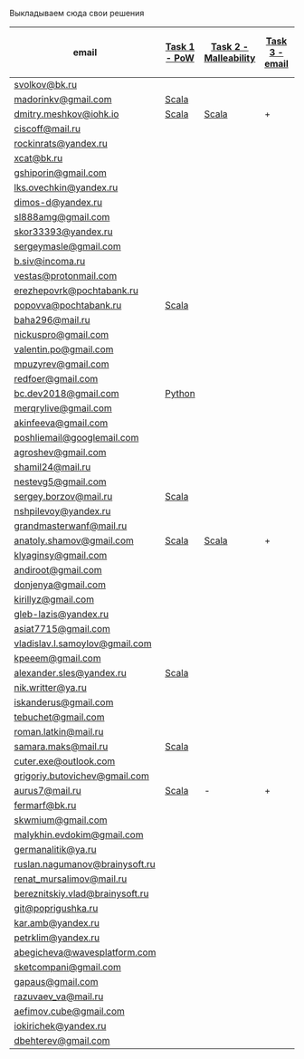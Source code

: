 ﻿Выкладываем сюда свои решения

| email | [Task 1 - PoW](https://github.com/blockchaindevelopersclass/blockchain-developers2/blob/master/tasks/task1.md) | [Task 2 - Malleability](https://github.com/blockchaindevelopersclass/blockchain-developers2/blob/master/tasks/task2.md) | [Task 3 - email](https://github.com/blockchaindevelopersclass/blockchain-developers2/blob/master/tasks/task3.md) | [Task 4 - Bitcoin transaction](https://github.com/blockchaindevelopersclass/blockchain-developers2/blob/master/tasks/task4.md) | [Task 5 - Bitcoin multisig](https://github.com/blockchaindevelopersclass/blockchain-developers2/blob/master/tasks/task5.md) | [Task 6 - Altcoin transaction](https://github.com/blockchaindevelopersclass/blockchain-developers2/blob/master/tasks/task6.md) |
| ------------- | ------------- | ------------- | ------------- | ------------- | ------------- | ------------- |
| svolkov@bk.ru|
| madorinkv@gmail.com| [Scala](https://github.com/kmadorin/hometasks)
| dmitry.meshkov@iohk.io| [Scala](https://github.com/catena2w/hometasks/tree/week1) | [Scala](https://github.com/blockchaindevelopersclass/hometasks/blob/week2solution/src/main/scala/crypto/Curve25519SignatureForger.scala) | + | [bitcoin](https://testnet.blockexplorer.com/tx/001742a2e4d819e250b6fbf8e69073e3c6a5835b27d6d36f8bcd99b128a9081c) | + | + |
| ciscoff@mail.ru|
| rockinrats@yandex.ru|
| xcat@bk.ru|
| gshiporin@gmail.com|
| lks.ovechkin@yandex.ru|
| dimos-d@yandex.ru|
| sl888amg@gmail.com |
| skor33393@yandex.ru|
| sergeymasle@gmail.com|
| b.siv@incoma.ru|
| vestas@protonmail.com|
| erezhepovrk@pochtabank.ru|
| popovva@pochtabank.ru|[Scala](https://github.com/dundro/hometasks) |
| baha296@mail.ru|
| nickuspro@gmail.com|
| valentin.po@gmail.com|
| mpuzyrev@gmail.com|
| redfoer@gmail.com|
| bc.dev2018@gmail.com| [Python](https://github.com/bcdev2018/hometasks)
| merqrylive@gmail.com|
| akinfeeva@gmail.com |
| poshliemail@googlemail.com |
| agroshev@gmail.com |
| shamil24@mail.ru|
| nestevg5@gmail.com |
| sergey.borzov@mail.ru| [Scala](https://github.com/siemarell/hometasks)
| nshpilevoy@yandex.ru|
| grandmasterwanf@mail.ru|
| anatoly.shamov@gmail.com| [Scala](https://github.com/anatoly-shamov/hometasks/tree/week1) | [Scala](https://github.com/anatoly-shamov/hometasks/tree/week2) | + | [bitcoin](https://testnet.blockexplorer.com/tx/50226e504ccbbf590ea3342127d8fe56ff54ef28ebf461cbcae8c8685d306ec7) |
| klyaginsy@gmail.com |
| andiroot@gmail.com|
| donjenya@gmail.com |
| kirillyz@gmail.com |
| gleb-lazis@yandex.ru |
| asiat7715@gmail.com |
| vladislav.l.samoylov@gmail.com |
| kpeeem@gmail.com |
| alexander.sles@yandex.ru | [Scala](https://github.com/aslesarenko/hometasks/tree/week1) |
| nik.writter@ya.ru |
|iskanderus@gmail.com|
| tebuchet@gmail.com |
| roman.latkin@mail.ru |
| samara.maks@mail.ru | [Scala](https://github.com/mmarashan/hometasks) |
| cuter.exe@outlook.com |
| grigoriy.butovichev@gmail.com |
| aurus7@mail.ru| [Scala](https://github.com/s-chepurnov/hometasks/tree/week1) | - | + | [Bitcoin](https://testnet.blockexplorer.com/tx/de546980e1e766977d5a7a6b8d652178b343b14cc60cac005ac2d7ba19db0e40) | [Multisig](https://testnet.blockexplorer.com/tx/aa68f12a752f6562cd5d81fe9cb6b04621a93525bd3fb96bc3c7826565c4706a) | [Altcoin](https://testnet.wavesexplorer.com/tx/BqyM7F26ekqGSc82FJ4U792JaaFfcq2s2cxt5UeScypX)
| fermarf@bk.ru|
| skwmium@gmail.com|
| malykhin.evdokim@gmail.com|
| germanalitik@ya.ru|
| ruslan.nagumanov@brainysoft.ru|
| renat_mursalimov@mail.ru|
| bereznitskiy.vlad@brainysoft.ru|
| git@poprigushka.ru |
| kar.amb@yandex.ru|
| petrklim@yandex.ru |
| abegicheva@wavesplatform.com |
| sketcompani@gmail.com |
| gapaus@gmail.com |
| razuvaev_va@mail.ru |
| aefimov.cube@gmail.com |
| iokirichek@yandex.ru |
| dbehterev@gmail.com |
